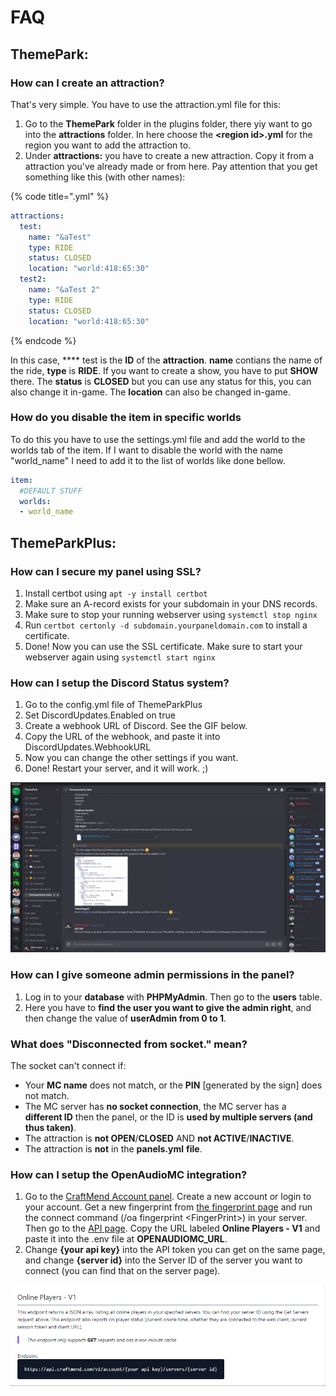 # FAQ

## ThemePark:

### How can I create an attraction?

That's very simple. You have to use the attraction.yml file for this:

1. Go to the **ThemePark** folder in the plugins folder, there yiy want to go into the **attractions** folder. In here choose the **\<region id>.yml** for the region you want to add the attraction to.
2. Under **attractions:** you have to create a new attraction. Copy it from a attraction you've already made or from here. Pay attention that you get something like this (with other names):

{% code title="<region id>.yml" %}
```yaml
attractions:
  test:
    name: "&aTest"
    type: RIDE
    status: CLOSED
    location: "world:418:65:30"
  test2:
    name: "&aTest 2"
    type: RIDE
    status: CLOSED
    location: "world:418:65:30"
```
{% endcode %}

In this case, **** test is the **ID** of the **attraction**. **name** contians the name of the ride, **type** is **RIDE**. If you want to create a show, you have to put **SHOW** there. The **status** is **CLOSED** but you can use any status for this, you can also change it in-game. The **location** can also be changed in-game.

### How do you disable the item in specific worlds

To do this you have to use the settings.yml file and add the world to the worlds tab of the item. If I want to disable the world with the name "world\_name" I need to add it to the list of worlds like done bellow.

```yaml
item:
  #DEFAULT STUFF
  worlds:
  - world_name
```

## ThemeParkPlus:

### How can I secure my panel using SSL?

1. Install certbot using `apt -y install certbot`
2. Make sure an A-record exists for your subdomain in your DNS records.
3. Make sure to stop your running webserver using `systemctl stop nginx`
4. Run `certbot certonly -d subdomain.yourpaneldomain.com` to install a certificate.
5. Done! Now you can use the SSL certificate. Make sure to start your webserver again using `systemctl start nginx`

### How can I setup the Discord Status system?

1. Go to the config.yml file of ThemeParkPlus
2. Set DiscordUpdates.Enabled on true
3. Create a webhook URL of Discord. See the GIF below.
4. Copy the URL of the webhook, and paste it into DiscordUpdates.WebhookURL
5. Now you can change the other settings if you want.
6. Done! Restart your server, and it will work. ;)

![(You can also change the name and logo here).](../.gitbook/assets/ezgif-4-97d0af8239cb.gif)

### How can I give someone admin permissions in the panel?

1. Log in to your **database** with **PHPMyAdmin**. Then go to the **users** table.
2. Here you have to **find the user you want to give the admin right**, and then change the value of **userAdmin from 0 to 1**.

### What does "Disconnected from socket." mean?

The socket can't connect if:

* Your **MC name** does not match, or the **PIN** \[generated by the sign] does not match.
* The MC server has **no socket connection**, the MC server has a **different ID** then the panel, or the ID is **used by multiple servers (and thus taken)**.
* The attraction is **not OPEN**/**CLOSED** AND **not ACTIVE**/**INACTIVE**.
* The attraction is **not** in the **panels.yml** **file**.

### How can I setup the OpenAudioMC integration?

1. Go to the [CraftMend Account panel](https://account.craftmend.com). Create a new account or login to your account. Get a new fingerprint from [the fingerprint page](https://account.craftmend.com/account/fingerprint) and run the connect command (/oa fingerprint \<FingerPrint>) in your server. Then go to the [API page](https://account.craftmend.com/account/api). Copy the URL labeled **Online Players - V1** and paste it into the .env file at **OPENAUDIOMC\_URL**.
2. Change **{your api key}** into the API token you can get on the same page, and change **{server id}** into the Server ID of the server you want to connect (you can find that on the server page).

![](<../.gitbook/assets/image (1).png>)

